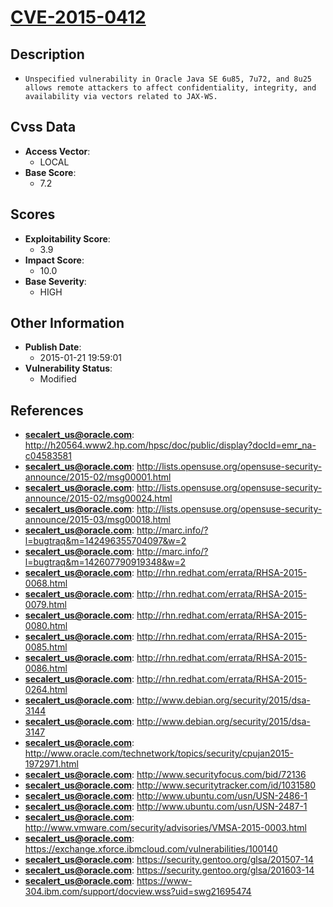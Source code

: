
# [CVE-2015-0412](http://h20564.www2.hp.com/hpsc/doc/public/display?docId=emr_na-c04583581)

## Description

- `Unspecified vulnerability in Oracle Java SE 6u85, 7u72, and 8u25 allows remote attackers to affect confidentiality, integrity, and availability via vectors related to JAX-WS.`

## Cvss Data

- **Access Vector**:
  - LOCAL
- **Base Score**:
  - 7.2

## Scores

- **Exploitability Score**:
  - 3.9
- **Impact Score**:
  - 10.0
- **Base Severity**:
  - HIGH

## Other Information

- **Publish Date**:
  - 2015-01-21 19:59:01
- **Vulnerability Status**:
  - Modified

## References

- **secalert_us@oracle.com**: http://h20564.www2.hp.com/hpsc/doc/public/display?docId=emr_na-c04583581
- **secalert_us@oracle.com**: http://lists.opensuse.org/opensuse-security-announce/2015-02/msg00001.html
- **secalert_us@oracle.com**: http://lists.opensuse.org/opensuse-security-announce/2015-02/msg00024.html
- **secalert_us@oracle.com**: http://lists.opensuse.org/opensuse-security-announce/2015-03/msg00018.html
- **secalert_us@oracle.com**: http://marc.info/?l=bugtraq&m=142496355704097&w=2
- **secalert_us@oracle.com**: http://marc.info/?l=bugtraq&m=142607790919348&w=2
- **secalert_us@oracle.com**: http://rhn.redhat.com/errata/RHSA-2015-0068.html
- **secalert_us@oracle.com**: http://rhn.redhat.com/errata/RHSA-2015-0079.html
- **secalert_us@oracle.com**: http://rhn.redhat.com/errata/RHSA-2015-0080.html
- **secalert_us@oracle.com**: http://rhn.redhat.com/errata/RHSA-2015-0085.html
- **secalert_us@oracle.com**: http://rhn.redhat.com/errata/RHSA-2015-0086.html
- **secalert_us@oracle.com**: http://rhn.redhat.com/errata/RHSA-2015-0264.html
- **secalert_us@oracle.com**: http://www.debian.org/security/2015/dsa-3144
- **secalert_us@oracle.com**: http://www.debian.org/security/2015/dsa-3147
- **secalert_us@oracle.com**: http://www.oracle.com/technetwork/topics/security/cpujan2015-1972971.html
- **secalert_us@oracle.com**: http://www.securityfocus.com/bid/72136
- **secalert_us@oracle.com**: http://www.securitytracker.com/id/1031580
- **secalert_us@oracle.com**: http://www.ubuntu.com/usn/USN-2486-1
- **secalert_us@oracle.com**: http://www.ubuntu.com/usn/USN-2487-1
- **secalert_us@oracle.com**: http://www.vmware.com/security/advisories/VMSA-2015-0003.html
- **secalert_us@oracle.com**: https://exchange.xforce.ibmcloud.com/vulnerabilities/100140
- **secalert_us@oracle.com**: https://security.gentoo.org/glsa/201507-14
- **secalert_us@oracle.com**: https://security.gentoo.org/glsa/201603-14
- **secalert_us@oracle.com**: https://www-304.ibm.com/support/docview.wss?uid=swg21695474
